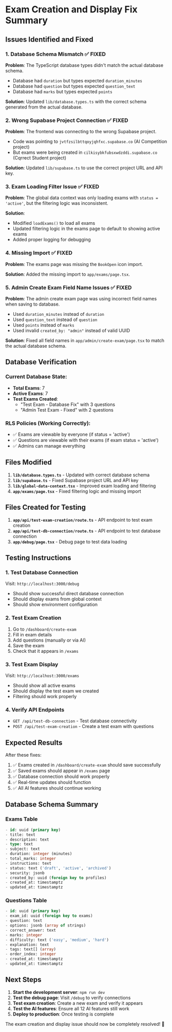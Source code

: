 # Exam Creation and Display Fix Summary

## Issues Identified and Fixed

### 1. **Database Schema Mismatch** ✅ FIXED
**Problem**: The TypeScript database types didn't match the actual database schema.
- Database had `duration` but types expected `duration_minutes`
- Database had `question` but types expected `question_text`  
- Database had `marks` but types expected `points`

**Solution**: Updated `lib/database.types.ts` with the correct schema generated from the actual database.

### 2. **Wrong Supabase Project Connection** ✅ FIXED
**Problem**: The frontend was connecting to the wrong Supabase project.
- Code was pointing to `jvtfzsilbttqoyjqhfxc.supabase.co` (AI Competition project)
- But exams were being created in `cilkisybkfubsxwdzddi.supabase.co` (Cqrrect Student project)

**Solution**: Updated `lib/supabase.ts` to use the correct project URL and API key.

### 3. **Exam Loading Filter Issue** ✅ FIXED
**Problem**: The global data context was only loading exams with `status = 'active'`, but the filtering logic was inconsistent.

**Solution**: 
- Modified `loadExams()` to load all exams
- Updated filtering logic in the exams page to default to showing active exams
- Added proper logging for debugging

### 4. **Missing Import** ✅ FIXED
**Problem**: The exams page was missing the `BookOpen` icon import.

**Solution**: Added the missing import to `app/exams/page.tsx`.

### 5. **Admin Create Exam Field Name Issues** ✅ FIXED
**Problem**: The admin create exam page was using incorrect field names when saving to database.
- Used `duration_minutes` instead of `duration`
- Used `question_text` instead of `question`
- Used `points` instead of `marks`
- Used invalid `created_by: "admin"` instead of valid UUID

**Solution**: Fixed all field names in `app/admin/create-exam/page.tsx` to match the actual database schema.

## Database Verification

### Current Database State:
- **Total Exams**: 7
- **Active Exams**: 7
- **Test Exams Created**: 
  - "Test Exam - Database Fix" with 3 questions
  - "Admin Test Exam - Fixed" with 2 questions

### RLS Policies (Working Correctly):
- ✅ Exams are viewable by everyone (if status = 'active')
- ✅ Questions are viewable with their exams (if exam status = 'active')
- ✅ Admins can manage everything

## Files Modified

1. **`lib/database.types.ts`** - Updated with correct database schema
2. **`lib/supabase.ts`** - Fixed Supabase project URL and API key
3. **`lib/global-data-context.tsx`** - Improved exam loading and filtering
4. **`app/exams/page.tsx`** - Fixed filtering logic and missing import

## Files Created for Testing

1. **`app/api/test-exam-creation/route.ts`** - API endpoint to test exam creation
2. **`app/api/test-db-connection/route.ts`** - API endpoint to test database connection
3. **`app/debug/page.tsx`** - Debug page to test data loading

## Testing Instructions

### 1. Test Database Connection
Visit: `http://localhost:3000/debug`
- Should show successful direct database connection
- Should display exams from global context
- Should show environment configuration

### 2. Test Exam Creation
1. Go to `/dashboard/create-exam`
2. Fill in exam details
3. Add questions (manually or via AI)
4. Save the exam
5. Check that it appears in `/exams`

### 3. Test Exam Display
Visit: `http://localhost:3000/exams`
- Should show all active exams
- Should display the test exam we created
- Filtering should work properly

### 4. Verify API Endpoints
- `GET /api/test-db-connection` - Test database connectivity
- `POST /api/test-exam-creation` - Create a test exam with questions

## Expected Results

After these fixes:
1. ✅ Exams created in `/dashboard/create-exam` should save successfully
2. ✅ Saved exams should appear in `/exams` page
3. ✅ Database connection should work properly
4. ✅ Real-time updates should function
5. ✅ All AI features should continue working

## Database Schema Summary

### Exams Table
```sql
- id: uuid (primary key)
- title: text
- description: text  
- type: text
- subject: text
- duration: integer (minutes)
- total_marks: integer
- instructions: text
- status: text ('draft', 'active', 'archived')
- security: jsonb
- created_by: uuid (foreign key to profiles)
- created_at: timestamptz
- updated_at: timestamptz
```

### Questions Table
```sql
- id: uuid (primary key)
- exam_id: uuid (foreign key to exams)
- question: text
- options: jsonb (array of strings)
- correct_answer: text
- marks: integer
- difficulty: text ('easy', 'medium', 'hard')
- explanation: text
- tags: text[] (array)
- order_index: integer
- created_at: timestamptz
- updated_at: timestamptz
```

## Next Steps

1. **Start the development server**: `npm run dev`
2. **Test the debug page**: Visit `/debug` to verify connections
3. **Test exam creation**: Create a new exam and verify it appears
4. **Test the AI features**: Ensure all 12 AI features still work
5. **Deploy to production**: Once testing is complete

The exam creation and display issue should now be completely resolved! 🎉